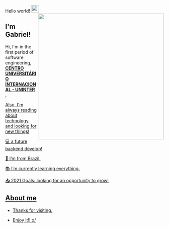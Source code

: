  Hello world!  <img src="https://github.com/TheDudeThatCode/TheDudeThatCode/raw/master/Assets/Earth.gif" width="24px" style="max-width: 100%;">
<img align="right" width="400" height="400" src="https://i.pinimg.com/originals/4b/1c/51/4b1c51711b920215c3cd654d313195ad.gif">
 

## I'm Gabriel!

Hi, I'm in the first period of software engineering, <a href="https://www.uninter.com/centro-universitario-internacional/" rel="nofollow"> <b>CENTRO UNIVERSITÁRIO INTERNACIONAL - UNINTER </b>, 


 Also, I'm always reading about technology and looking for new things!

:computer: a future backend develop!

:house_with_garden: I’m from Brazil.

:books: I’m currently learning everything.

:outbox_tray: 2021 Goals: looking for an opportunity to grow!


## About me





- Thanks for visiting.

- Enjoy it!! o/
